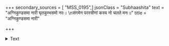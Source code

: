 +++
secondary_sources = [ "MSS_0195",]
jsonClass = "Subhaashita"
text = "अग्निकुण्डसमा नारी घृतकुम्भसमो नरः।  \nसंगमेन परस्त्रीणां कस्य नो चलते मनः॥"
title = "अग्निकुण्डसमा नारी"

+++

<details><summary>Text</summary>

अग्निकुण्डसमा नारी घृतकुम्भसमो नरः।  
संगमेन परस्त्रीणां कस्य नो चलते मनः॥
</details>
